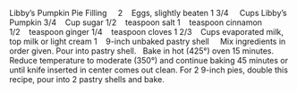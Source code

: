Libby’s Pumpkin Pie Filling
 
 
2    Eggs, slightly beaten
1 3/4     Cups Libby’s Pumpkin
3/4    Cup sugar
1/2    teaspoon salt
1    teaspoon cinnamon
1/2    teaspoon ginger
1/4    teaspoon cloves
1 2/3    Cups evaporated milk, top milk or light cream
1    9-inch unbaked pastry shell
 
 
Mix ingredients in order given.
Pour into pastry shell.  
Bake in hot (425°) oven 15 minutes. 
Reduce temperature to moderate (350°) and continue baking 45 minutes or until knife inserted in center comes out clean.
For 2 9-inch pies, double this recipe, pour into 2 pastry shells and bake.
 
